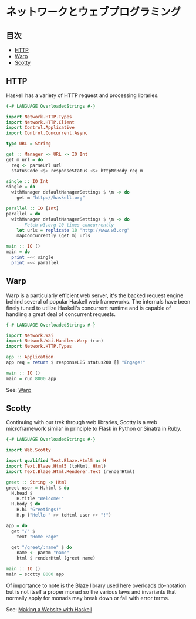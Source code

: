 # <a name="network-web-programming">ネットワークとウェブプログラミング</a>

## 目次

* [HTTP](#http)
* [Warp](#warp)
* [Scotty](#scotty)

## <a name="http">HTTP</a>

Haskell has a variety of HTTP request and processing libraries.

```haskell
{-# LANGUAGE OverloadedStrings #-}

import Network.HTTP.Types
import Network.HTTP.Client
import Control.Applicative
import Control.Concurrent.Async

type URL = String

get :: Manager -> URL -> IO Int
get m url = do
  req <- parseUrl url
  statusCode <$> responseStatus <$> httpNoBody req m

single :: IO Int
single = do
  withManager defaultManagerSettings $ \m -> do
    get m "http://haskell.org"

parallel :: IO [Int]
parallel = do
  withManager defaultManagerSettings $ \m -> do
    -- Fetch w3.org 10 times concurrently
    let urls = replicate 10 "http://www.w3.org"
    mapConcurrently (get m) urls

main :: IO ()
main = do
  print =<< single
  print =<< parallel
```

## <a name="warp">Warp</a>

Warp is a particularly efficient web server, it's the backed request engine
behind several of popular Haskell web frameworks. The internals have been finely
tuned to utilize Haskell's concurrent runtime and is capable of handling a great
deal of concurrent requests.

```haskell
{-# LANGUAGE OverloadedStrings #-}

import Network.Wai
import Network.Wai.Handler.Warp (run)
import Network.HTTP.Types

app :: Application
app req = return $ responseLBS status200 [] "Engage!"

main :: IO ()
main = run 8000 app
```

See: [Warp](http://aosabook.org/en/posa/warp.html)

## <a name="scotty">Scotty</a>

Continuing with our trek through web libraries, Scotty is a web microframework
similar in principle to Flask in Python or Sinatra in Ruby.

```haskell
{-# LANGUAGE OverloadedStrings #-}

import Web.Scotty

import qualified Text.Blaze.Html5 as H
import Text.Blaze.Html5 (toHtml, Html)
import Text.Blaze.Html.Renderer.Text (renderHtml)

greet :: String -> Html
greet user = H.html $ do
  H.head $
    H.title "Welcome!"
  H.body $ do
    H.h1 "Greetings!"
    H.p ("Hello " >> toHtml user >> "!")

app = do
  get "/" $
    text "Home Page"

  get "/greet/:name" $ do
    name <- param "name"
    html $ renderHtml (greet name)

main :: IO ()
main = scotty 8000 app
```

Of importance to note is the Blaze library used here overloads do-notation but
is not itself a proper monad so the various laws and invariants that normally
apply for monads may break down or fail with error terms.

See: [Making a Website with Haskell](http://adit.io/posts/2013-04-15-making-a-website-with-haskell.html)
